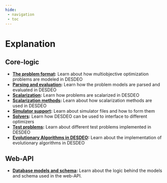 ```yaml
---
hide:
 - navigation
 - toc
---
```

# Explanation

## Core-logic

- **[The problem format](problem_format.ipynb):** Learn about how multiobjective optimization problems are modeled in DESDEO
- **[Parsing and evaluation](parsing_and_evaluating.ipynb):** Learn how the problem models are parsed and evaluated in DESDEO
- **[Scalarization](scalarization.ipynb):** Learn how problems are scalarized in DESDEO
- **[Scalarization methods](scalarization_methods.ipynb):** Learn about how scalarization methods are used in DESDEO
- **[Simulator support](simulator_support.ipynb):** Learn about simulator files and how to form them
- **[Solvers](solvers.ipynb):** Learn how DESDEO can be used to interface to different optimizers
- **[Test problems](test_problems.ipynb):** Learn about different test problems implemented in DESDEO
- **[Evolutionary Algorithms in DESDEO](templates_and_pub_sub.ipynb):** Learn about the implementation of evolutionary algorithms in DESDEO

## Web-API

- **[Database models and schema](database_models_and_schema.md):** Learn about the logic behind the models and schema used in the web-API.